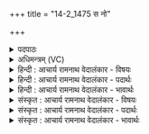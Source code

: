 +++
title = "14-2_1475 स नो"

+++
<details><summary>पदपाठः</summary>

सः꣢। नः꣣। मन्द्रा꣡भिः꣢। अ꣣ध्वरे꣢। जि꣣ह्वा꣡भिः꣢। य꣣ज। महः꣢। आ। दे꣣वा꣢न्। व꣣क्षि। य꣡क्षि꣢꣯। च꣣। १४७५।
</details>

<details><summary>अधिमन्त्रम् (VC)</summary>

- अग्निः
- भरद्वाजो बार्हस्पत्यः
- गायत्री
- षड्जः
</details>

<details><summary>हिन्दी : आचार्य रामनाथ वेदालंकार - विषयः</summary>

अगले मन्त्र में परमेश्वर से प्रार्थना करते हैं।
</details>

<details><summary>हिन्दी : आचार्य रामनाथ वेदालंकार - पदार्थः</summary>

पदार्थान्वयभाषाः -  हे अग्ने!हे सबके अग्रनेता परमात्मन्! (सः)वह आप(मन्द्राभिः)आनन्दायिनी(जिह्वाभिः)वेदवाणियों से(अध्वरे)जीवन-यज्ञ में(नः)हमें(महः)तेज(यज)प्राप्त कराओ और(देवान्)दिव्यगुणों को(आवक्षि)लाओ, (यक्षि च)और हमारे साथ सङ्गति करो ॥२॥
</details>

<details><summary>हिन्दी : आचार्य रामनाथ वेदालंकार - भावार्थः</summary>

भावार्थभाषाः -  जगत्पिता परमेश्वर की यह बड़ी भारी कृपा है कि उसने हमारे लिए वेदवाणी प्रदान की है,जिससे हमें अपने कर्तव्य का बोध होता है तथा जिससे हम तेज,पुरुषार्थ आदि की प्रेरणा पाते हैं ॥२॥
</details>

<details><summary>संस्कृत : आचार्य रामनाथ वेदालंकार - विषयः</summary>

अथ परमेश्वरः प्रार्थ्यते।
</details>

<details><summary>संस्कृत : आचार्य रामनाथ वेदालंकार - पदार्थः</summary>

पदार्थान्वयभाषाः -  हे अग्ने!हे सर्वाग्रणीः परमात्मन्! (सः)असौ त्वम्(मन्दाभिः)हर्षकरीभिः(जिह्वाभिः)वेदवाग्भिः।[जिह्वेति वाङ्नाम। निघं० १।११।] (अध्वरे)जीवनयज्ञे(नः)अस्मान्(महः)तेजः(यज)सङ्गमय,प्रापय। किञ्च(देवान्)दिव्यान् गुणान्(आवक्षि)आवह, (यक्षि च)अस्माभिः सङ्गतिं च कुरु।[वक्षि,यक्षि इति वहतेर्यजतेश्च लेटि सिपि रूपम्]॥२॥२
</details>

<details><summary>संस्कृत : आचार्य रामनाथ वेदालंकार - भावार्थः</summary>

भावार्थभाषाः -  जगत्पितुः परमेश्वरस्येयं महती कृपा यत्तेनास्मभ्यं वेदवाक् प्रदत्ता यया वयं स्वकर्तव्यं बुध्यामहे,यतश्च वयं तेजःपुरुषार्थादिकस्य प्रेरणां प्राप्नुमः ॥२॥
</details>